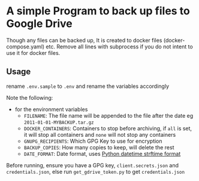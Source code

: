 # A simple Program to back up files to Google Drive

Though any files can be backed up, It is created to docker files (docker-compose.yaml) etc.
Remove all lines with subprocess if you do not intent to use it for docker files.

## Usage
rename `.env.sample` to `.env` and rename the variables accordingly

Note the following:

- for the environment variables
  - `FILENAME`: The file name will be appended to the file after the date eg `2011-01-01-MYBACKUP.tar.gz`
  - `DOCKER_CONTAINERS`: Containers to stop before archiving, if `all` is set, it will stop all containers and `none` will not stop any containers 
  - `GNUPG_RECIPIENTS`: Which GPG Key to use for encryption
  - `BACKUP_COPIES`: How many copies to keep, will delete the rest 
  - `DATE_FORMAT`: Date format, uses [Python datetime strftime format](https://strftime.org/) 

Before running, ensure you have a GPG key, `client.secrets.json` and `credentials.json`, else run `get_gdrive_token.py` to get `credentials.json`
